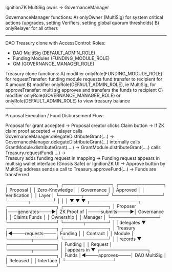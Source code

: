 
IgnitionZK MultiSig
owns
→
GovernanceManager 

GovernanceManager functions: 
A) onlyOwner (MultiSig) for system critical actions (upgrades, setting Verifiers, setting global quorum thresholds)
B) onlyRelayer for all others

-----

DAO Treasury clone with AccessControl:
Roles: 
- DAO MultiSig (DEFAULT_ADMIN_ROLE)
- Funding Modules (FUNDING_MODULE_ROLE)
- GM (GOVERNANCE_MANAGER_ROLE)

Treasury clone functions:
A) modifier onlyRole(FUNDING_MODULE_ROLE) for requestTransfer: funding module requests fund transfer to recipient for X amount
B) modifier onlyRole(DEFAULT_ADMIN_ROLE), ie MultiSig, for approveTransfer: multi sig approves and transfers the funds to recipient
C) modifier onlyRole(GOVERNANCE_MANAGER_ROLE) or onlyRole(DEFAULT_ADMIN_ROLE) to view treasury balance

-----

Proposal Execution / Fund Disbursement Flow:

Proposal for grant accepted 
→ 
Proposal creator clicks Claim button
→
If ZK claim proof accepted
→
relayer calls GovernanceManager.delegateDistributeGrant(...)
→ 
GovernanceManager.delegateDistributeGrant(...) internally calls GrantModule.distributeGrant(....)
→
GrantModule.distributeGrant(....) calls Treasury.requestFund(....)
→  
Treasury adds funding request in mapping
→ 
Funding request appears in multisig wallet interface (Gnosis Safe) or IgnitionZK UI
→ 
Approve button by MultiSig address sends a call to 
Treasury.approveFund(...)
→ 
Funds are transferred

┌───────────────┐                 ┌───────────────┐                 ┌──────────────┐
│  Proposal     │                 │  Zero-Knowledge│                 │  Governance  │
│  Approved     │                 │  Verification  │                 │  Layer       │
└───────┬───────┘                 └───────┬───────┘                 └──────┬───────┘
        │                                 │                                │
        ▼                                 ▼                                ▼
┌───────────────┐                 ┌───────────────┐                 ┌──────────────┐
│  Proposer     │───generates────▶│  ZK Proof of  │────submits────▶│  Governance  │
│  Claims Funds │                 │  Ownership    │                 │  Manager     │
└───────────────┘                 └───────────────┘                 └──────┬───────┘
                                                                           │
                                                                           │delegates
                                                                           ▼
                                  ┌───────────────┐                 ┌──────────────┐
                                  │  Treasury     │◀────requests────│  Funding     │
                                  │  Contract     │                 │  Module      │
                                  └───────┬───────┘                 └──────────────┘
                                          │
                                          │records
                                          ▼
                                  ┌───────────────┐
                                  │  Funding      │
                                  │  Request      │
                                  └───────┬───────┘
                                          │
                                          │appears in
                                          ▼
┌───────────────┐                 ┌───────────────┐
│  Funds        │◀────approves────│  DAO MultiSig │
│  Released     │                 │  Interface    │
└───────────────┘                 └───────────────┘